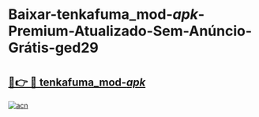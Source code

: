 # Baixar-tenkafuma_mod-_apk_-Premium-Atualizado-Sem-Anúncio-Grátis-ged29

# <h2><a href="https://x1fjqg.esa.edu.pl?src=tenkafuma_mod-_apk_&ref=ged29">🔗👉 🔴 tenkafuma_mod-_apk_</a></h2>

[![acn](https://github.com/user-attachments/assets/0f9c940e-d8b0-45ae-aac7-cd30a18b3e1c)](https://x1fjqg.esa.edu.pl?src=tenkafuma_mod-_apk_&ref=ged29)

